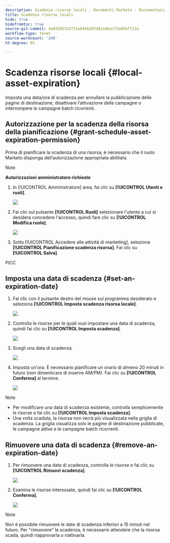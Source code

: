 ```yaml
---
description: Scadenza risorse locali - Documenti Marketo - Documentazione del prodotto
title: Scadenza risorse locali
hide: true
hidefromtoc: true
source-git-commit: 4a931057a2732a645b267d82a4bacf2a85bff13a
workflow-type: tm+mt
source-wordcount: '249'
ht-degree: 0%

---
```


# Scadenza risorse locali {#local-asset-expiration}

Imposta una data/ora di scadenza per annullare la pubblicazione delle pagine di destinazione, disattivare l’attivazione delle campagne o interrompere le campagne batch ricorrenti.

## Autorizzazione per la scadenza della risorsa della pianificazione {#grant-schedule-asset-expiration-permission}

Prima di pianificare la scadenza di una risorsa, è necessario che il ruolo Marketo disponga dell’autorizzazione appropriata abilitata.

>[!NOTE]
>
>**Autorizzazioni amministratore richieste**

1. In [!UICONTROL Amministratore] area, fai clic su **[!UICONTROL Utenti e ruoli]**.

   ![](assets/local-asset-expiration-1.png)

1. Fai clic sul pulsante **[!UICONTROL Ruoli]** selezionare l&#39;utente a cui si desidera concedere l&#39;accesso, quindi fare clic su **[!UICONTROL Modifica ruolo]**.

   ![](assets/local-asset-expiration-2.png)

1. Sotto [!UICONTROL Accedere alle attività di marketing], seleziona **[!UICONTROL Pianificazione scadenza risorsa]**. Fai clic su **[!UICONTROL Salva]**.

PICC

## Imposta una data di scadenza {#set-an-expiration-date}

1. Fai clic con il pulsante destro del mouse sul programma desiderato e seleziona **[!UICONTROL Imposta scadenza risorsa locale]**.

   ![](assets/local-asset-expiration-4.png)

1. Controlla le risorse per le quali vuoi impostare una data di scadenza, quindi fai clic su **[!UICONTROL Imposta scadenza]**.

   ![](assets/local-asset-expiration-5.png)

1. Scegli una data di scadenza.

   ![](assets/local-asset-expiration-6.png)

1. Imposta un&#39;ora. È necessario pianificare un orario di almeno 20 minuti in futuro (non dimenticare di inserire AM/PM). Fai clic su **[!UICONTROL Conferma]** al termine.

   ![](assets/local-asset-expiration-7.png)

>[!NOTE]
>
>* Per modificare una data di scadenza esistente, controlla semplicemente le risorse e fai clic su **[!UICONTROL Imposta scadenza]**.
>* Una volta scaduta, la risorsa non verrà più visualizzata nella griglia di scadenza. La griglia visualizza solo le pagine di destinazione pubblicate, le campagne attive e le campagne batch ricorrenti.


## Rimuovere una data di scadenza {#remove-an-expiration-date}

1. Per rimuovere una data di scadenza, controlla le risorse e fai clic su **[!UICONTROL Rimuovi scadenza]**.

   ![](assets/local-asset-expiration-8.png)

1. Esamina le risorse interessate, quindi fai clic su **[!UICONTROL Conferma]**.

   ![](assets/local-asset-expiration-9.png)

>[!NOTE]
>
>Non è possibile rimuovere le date di scadenza inferiori a 15 minuti nel futuro. Per &quot;rimuovere&quot; la scadenza, è necessario attendere che la risorsa scada, quindi riapprovarla o riattivarla.
